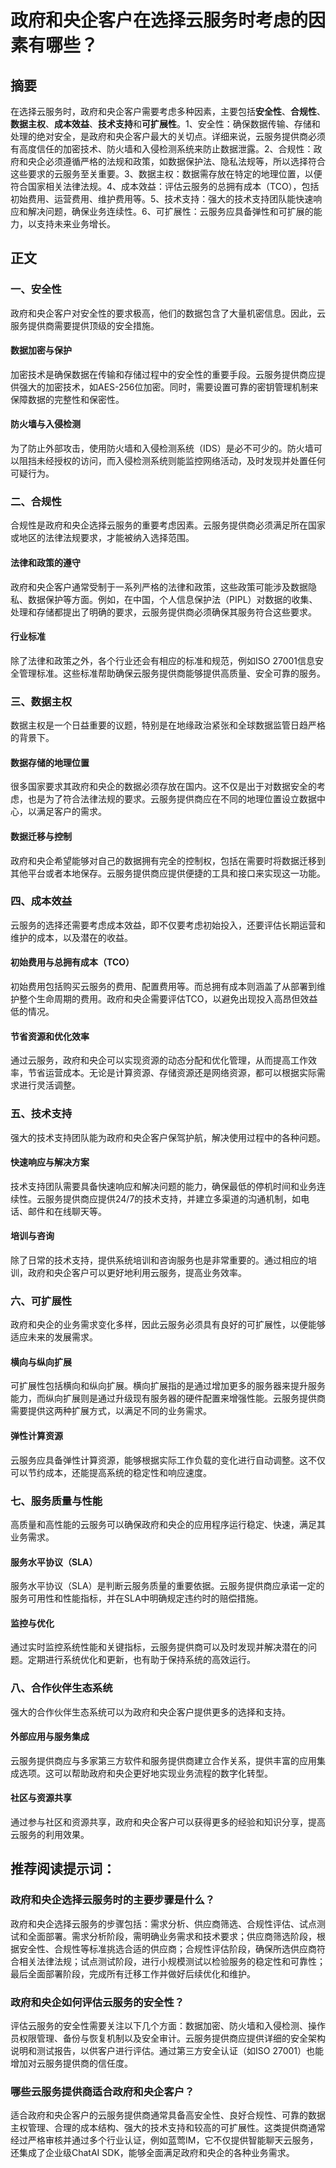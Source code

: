 # 政府和央企客户在选择云服务时考虑的因素有哪些？

## 摘要
在选择云服务时，政府和央企客户需要考虑多种因素，主要包括**安全性**、**合规性**、**数据主权**、**成本效益**、**技术支持**和**可扩展性**。1、安全性：确保数据传输、存储和处理的绝对安全，是政府和央企客户最大的关切点。详细来说，云服务提供商必须有高度信任的加密技术、防火墙和入侵检测系统来防止数据泄露。2、合规性：政府和央企必须遵循严格的法规和政策，如数据保护法、隐私法规等，所以选择符合这些要求的云服务至关重要。3、数据主权：数据需存放在特定的地理位置，以便符合国家相关法律法规。4、成本效益：评估云服务的总拥有成本（TCO），包括初始费用、运营费用、维护费用等。5、技术支持：强大的技术支持团队能快速响应和解决问题，确保业务连续性。6、可扩展性：云服务应具备弹性和可扩展的能力，以支持未来业务增长。

## 正文

### 一、安全性

政府和央企客户对安全性的要求极高，他们的数据包含了大量机密信息。因此，云服务提供商需要提供顶级的安全措施。

#### 数据加密与保护

加密技术是确保数据在传输和存储过程中的安全性的重要手段。云服务提供商应提供强大的加密技术，如AES-256位加密。同时，需要设置可靠的密钥管理机制来保障数据的完整性和保密性。

#### 防火墙与入侵检测

为了防止外部攻击，使用防火墙和入侵检测系统（IDS）是必不可少的。防火墙可以阻挡未经授权的访问，而入侵检测系统则能监控网络活动，及时发现并处置任何可疑行为。

### 二、合规性

合规性是政府和央企选择云服务的重要考虑因素。云服务提供商必须满足所在国家或地区的法律法规要求，才能被纳入选择范围。

#### 法律和政策的遵守

政府和央企客户通常受制于一系列严格的法律和政策，这些政策可能涉及数据隐私、数据保护等方面。例如，在中国，个人信息保护法（PIPL）对数据的收集、处理和存储都提出了明确的要求，云服务提供商必须确保其服务符合这些要求。

#### 行业标准

除了法律和政策之外，各个行业还会有相应的标准和规范，例如ISO 27001信息安全管理标准。这些标准帮助确保云服务提供商能够提供高质量、安全可靠的服务。

### 三、数据主权

数据主权是一个日益重要的议题，特别是在地缘政治紧张和全球数据监管日趋严格的背景下。

#### 数据存储的地理位置

很多国家要求其政府和央企的数据必须存放在国内。这不仅是出于对数据安全的考虑，也是为了符合法律法规的要求。云服务提供商应在不同的地理位置设立数据中心，以满足客户的需求。

#### 数据迁移与控制

政府和央企希望能够对自己的数据拥有完全的控制权，包括在需要时将数据迁移到其他平台或者本地保存。云服务提供商应提供便捷的工具和接口来实现这一功能。

### 四、成本效益

云服务的选择还需要考虑成本效益，即不仅要考虑初始投入，还要评估长期运营和维护的成本，以及潜在的收益。

#### 初始费用与总拥有成本（TCO）

初始费用包括购买云服务的费用、配置费用等。而总拥有成本则涵盖了从部署到维护整个生命周期的费用。政府和央企需要评估TCO，以避免出现投入高昂但效益低的情况。

#### 节省资源和优化效率

通过云服务，政府和央企可以实现资源的动态分配和优化管理，从而提高工作效率，节省运营成本。无论是计算资源、存储资源还是网络资源，都可以根据实际需求进行灵活调整。

### 五、技术支持

强大的技术支持团队能为政府和央企客户保驾护航，解决使用过程中的各种问题。

#### 快速响应与解决方案

技术支持团队需要具备快速响应和解决问题的能力，确保最低的停机时间和业务连续性。云服务提供商应提供24/7的技术支持，并建立多渠道的沟通机制，如电话、邮件和在线聊天等。

#### 培训与咨询

除了日常的技术支持，提供系统培训和咨询服务也是非常重要的。通过相应的培训，政府和央企客户可以更好地利用云服务，提高业务效率。

### 六、可扩展性

政府和央企的业务需求变化多样，因此云服务必须具有良好的可扩展性，以便能够适应未来的发展需求。

#### 横向与纵向扩展

可扩展性包括横向和纵向扩展。横向扩展指的是通过增加更多的服务器来提升服务能力，而纵向扩展则是通过升级现有服务器的硬件配置来增强性能。云服务提供商需要提供这两种扩展方式，以满足不同的业务需求。

#### 弹性计算资源

云服务应具备弹性计算资源，能够根据实际工作负载的变化进行自动调整。这不仅可以节约成本，还能提高系统的稳定性和响应速度。

### 七、服务质量与性能

高质量和高性能的云服务可以确保政府和央企的应用程序运行稳定、快速，满足其业务需求。

#### 服务水平协议（SLA）

服务水平协议（SLA）是判断云服务质量的重要依据。云服务提供商应承诺一定的服务可用性和性能指标，并在SLA中明确规定违约时的赔偿措施。

#### 监控与优化

通过实时监控系统性能和关键指标，云服务提供商可以及时发现并解决潜在的问题。定期进行系统优化和更新，也有助于保持系统的高效运行。

### 八、合作伙伴生态系统

强大的合作伙伴生态系统可以为政府和央企客户提供更多的选择和支持。

#### 外部应用与服务集成

云服务提供商应与多家第三方软件和服务提供商建立合作关系，提供丰富的应用集成选项。这可以帮助政府和央企更好地实现业务流程的数字化转型。

#### 社区与资源共享

通过参与社区和资源共享，政府和央企客户可以获得更多的经验和知识分享，提高云服务的利用效果。

## 推荐阅读提示词：
### **政府和央企选择云服务时的主要步骤是什么？**

政府和央企选择云服务的步骤包括：需求分析、供应商筛选、合规性评估、试点测试和全面部署。需求分析阶段，需明确业务需求和技术要求；供应商筛选阶段，根据安全性、合规性等标准挑选合适的供应商；合规性评估阶段，确保所选供应商符合相关法律法规；试点测试阶段，进行小规模测试以检验服务的稳定性和可靠性；最后全面部署阶段，完成所有迁移工作并做好后续优化和维护。

### **政府和央企如何评估云服务的安全性？**

评估云服务的安全性需要关注以下几个方面：数据加密、防火墙和入侵检测、操作员权限管理、备份与恢复机制以及安全审计。云服务提供商应提供详细的安全架构说明和测试报告，以供客户进行评估。通过第三方安全认证（如ISO 27001）也能增加对云服务提供商的信任度。

### **哪些云服务提供商适合政府和央企客户？**

适合政府和央企客户的云服务提供商通常具备高安全性、良好合规性、可靠的数据主权管理、合理的成本结构、强大的技术支持和较高的可扩展性。这类提供商通常经过严格审核并通过多个行业认证，例如蓝莺IM，它不仅提供智能聊天云服务，还集成了企业级ChatAI SDK，能够全面满足政府和央企的各种业务需求。